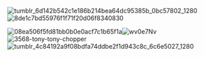 ![tumblr_6d142b542c1e186b214bea64dc95385b_0bc57802_1280](https://github.com/user-attachments/assets/e480f8ff-b3b5-4743-80ec-764b30f6af91)
![8de1c7bd55976f1f71f20d06f8340830](https://github.com/user-attachments/assets/c7bc336c-eeb2-4ecd-a4c9-ca06a23d4a54)

![08ea506f5fd81bb0b0e0acf7c1b65f1a](https://github.com/user-attachments/assets/9934f56f-564e-4b9a-b7a7-d31436076ac7)![wv0e7Nv](https://github.com/user-attachments/assets/df90425d-82da-4899-ba21-3dc210bd7fe0)
![3568-tony-tony-chopper](https://github.com/user-attachments/assets/c08bdacf-45ef-4618-9238-1442802385db)
![tumblr_4c84192a9f08bdfa74ddbe2f1d943c8c_6c6e5027_1280](https://github.com/user-attachments/assets/6a8b585a-e918-4d37-a005-1d22bd5f448a)

